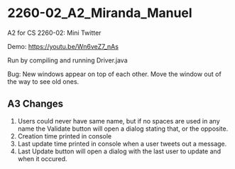# 2260-02_A2_Miranda_Manuel
A2 for CS 2260-02: Mini Twitter

Demo: https://youtu.be/Wn6veZ7_nAs

Run by compiling and running Driver.java

Bug: New windows appear on top of each other. Move the window out of the way to see old ones.

A3 Changes
----------
1. Users could never have same name, but if no spaces are used in any name the Validate button will open a dialog stating that, or the opposite.
2. Creation time printed in console
3. Last update time printed in console when a user tweets out a message.
4. Last Update button will open a dialog with the last user to update and when it occured.
